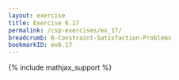 ```yaml
---
layout: exercise
title: Exercise 6.17
permalink: /csp-exercises/ex_17/
breadcrumb: 6-Constraint-Satisfaction-Problems
bookmarkID: ex6.17
---
```


{% include mathjax_support %}

